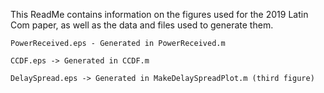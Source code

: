 This ReadMe contains information on the figures used for the 2019 Latin Com 
paper, as well as the data and files used to generate them.

    PowerReceived.eps - Generated in PowerReceived.m

    CCDF.eps -> Generated in CCDF.m

    DelaySpread.eps -> Generated in MakeDelaySpreadPlot.m (third figure)